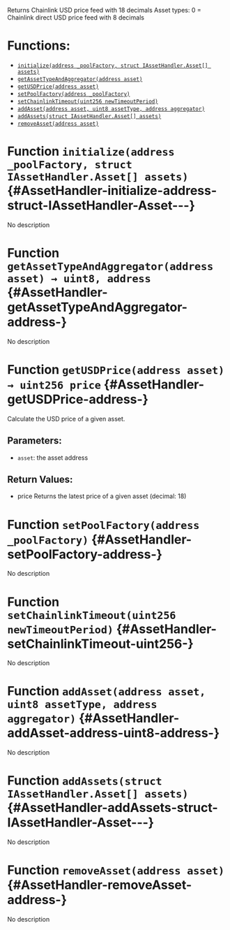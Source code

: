 Returns Chainlink USD price feed with 18 decimals
Asset types:
0 = Chainlink direct USD price feed with 8 decimals

# Functions:
- [`initialize(address _poolFactory, struct IAssetHandler.Asset[] assets)`](#AssetHandler-initialize-address-struct-IAssetHandler-Asset---)
- [`getAssetTypeAndAggregator(address asset)`](#AssetHandler-getAssetTypeAndAggregator-address-)
- [`getUSDPrice(address asset)`](#AssetHandler-getUSDPrice-address-)
- [`setPoolFactory(address _poolFactory)`](#AssetHandler-setPoolFactory-address-)
- [`setChainlinkTimeout(uint256 newTimeoutPeriod)`](#AssetHandler-setChainlinkTimeout-uint256-)
- [`addAsset(address asset, uint8 assetType, address aggregator)`](#AssetHandler-addAsset-address-uint8-address-)
- [`addAssets(struct IAssetHandler.Asset[] assets)`](#AssetHandler-addAssets-struct-IAssetHandler-Asset---)
- [`removeAsset(address asset)`](#AssetHandler-removeAsset-address-)


# Function `initialize(address _poolFactory, struct IAssetHandler.Asset[] assets)` {#AssetHandler-initialize-address-struct-IAssetHandler-Asset---}
No description
# Function `getAssetTypeAndAggregator(address asset) → uint8, address` {#AssetHandler-getAssetTypeAndAggregator-address-}
No description
# Function `getUSDPrice(address asset) → uint256 price` {#AssetHandler-getUSDPrice-address-}
Calculate the USD price of a given asset.

## Parameters:
- `asset`: the asset address

## Return Values:
- price Returns the latest price of a given asset (decimal: 18)
# Function `setPoolFactory(address _poolFactory)` {#AssetHandler-setPoolFactory-address-}
No description
# Function `setChainlinkTimeout(uint256 newTimeoutPeriod)` {#AssetHandler-setChainlinkTimeout-uint256-}
No description
# Function `addAsset(address asset, uint8 assetType, address aggregator)` {#AssetHandler-addAsset-address-uint8-address-}
No description
# Function `addAssets(struct IAssetHandler.Asset[] assets)` {#AssetHandler-addAssets-struct-IAssetHandler-Asset---}
No description
# Function `removeAsset(address asset)` {#AssetHandler-removeAsset-address-}
No description

